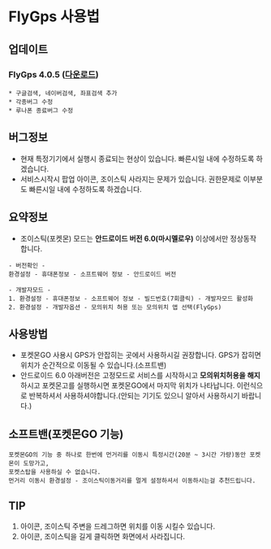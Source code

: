 # FlyGps 사용법

## 업데이트
### FlyGps 4.0.5 ([다운로드](https://github.com/SamBoKing/Secret/raw/master/FlyGps_4.0.5.apk))
```
* 구글검색, 네이버검색, 좌표검색 추가
* 각종버그 수정
* 루나폰 종료버그 수정
```

## 버그정보
* 현재 특정기기에서 실행시 종료되는 현상이 있습니다. 빠른시일 내에 수정하도록 하겠습니다.
* 서비스시작시 팝업 아이콘, 조이스틱 사라지는 문제가 있습니다. 권한문제로 이부분도 빠른시일 내에 수정하도록 하겠습니다.

## 요약정보
* 조이스틱(포켓몬) 모드는 **안드로이드 버전 6.0(마시멜로우)** 이상에서만 정상동작 합니다.
```
- 버전확인 -
환경설정 - 휴대폰정보 - 소프트웨어 정보 - 안드로이드 버전

- 개발자모드 -
1. 환경설정 - 휴대폰정보 - 소프트웨어 정보 - 빌드번호(7회클릭) - 개발자모드 활성화
2. 환경설정 - 개발자옵션 - 모의위치 허용 또는 모의위치 앱 선택(FlyGps)
```

## 사용방법
* 포켓몬GO 사용시 GPS가 안잡히는 곳에서 사용하시길 권장합니다. GPS가 잡히면 위치가 순간적으로 이동될 수 있습니다.(소프트밴)
* 안드로이드 6.0 아래버전은 고정모드로 서비스를 시작하시고 **모의위치허용을 해지**하시고 포켓몬고를 실행하시면 포켓몬GO에서 마지막 위치가 나타납니다. 이런식으로 반복하셔서 사용하셔야합니다.(안되는 기기도 있으니 알아서 사용하시기 바랍니다.)

## 소프트밴(포켓몬GO 기능)
```
포켓몬GO의 기능 중 하나로 한번에 먼거리를 이동시 특정시간(20분 ~ 3시간 가량)동안 포켓몬이 도망가고, 
포켓스탑을 사용하실 수 없습니다.
먼거리 이동시 환경설정 - 조이스틱이동거리를 멀게 설정하셔서 이동하시는걸 추천드립니다.
```

## TIP
1. 아이콘, 조이스틱 주변을 드레그하면 위치를 이동 시킬수 있습니다.
2. 아이콘, 조이스틱을 길게 클릭하면 화면에서 사라집니다.
